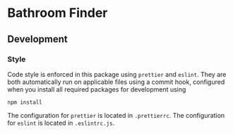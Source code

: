 # Bathroom Finder

## Development

### Style

Code style is enforced in this package using `prettier` and `eslint`. They are both
automatically run on applicable files using a commit hook, configured when you install all
required packages for development using

```shell
npm install
```

The configuration for `prettier` is located in `.prettierrc`. The configuration for
`eslint` is located in `.eslintrc.js`.
